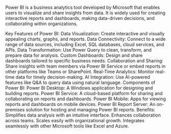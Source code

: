 
Power BI is a business analytics tool developed by Microsoft that enables users to visualize and share insights from data. It is widely used for creating interactive reports and dashboards, making data-driven decisions, and collaborating within organizations.

Key Features of Power BI:
Data Visualization: Create interactive and visually appealing charts, graphs, and reports.
Data Connectivity: Connect to a wide range of data sources, including Excel, SQL databases, cloud services, and APIs.
Data Transformation: Use Power Query to clean, transform, and prepare data for analysis.
Custom Dashboards: Design and share dashboards tailored to specific business needs.
Collaboration and Sharing: Share insights with team members via Power BI Service or embed reports in other platforms like Teams or SharePoint.
Real-Time Analytics: Monitor real-time data for timely decision-making.
AI Integration: Use AI-powered features like Q&A to query data using natural language.
Components of Power BI:
Power BI Desktop: A Windows application for designing and building reports.
Power BI Service: A cloud-based platform for sharing and collaborating on reports and dashboards.
Power BI Mobile: Apps for viewing reports and dashboards on mobile devices.
Power BI Report Server: An on-premises solution for hosting and managing Power BI reports.
Benefits:
Simplifies data analysis with an intuitive interface.
Enhances collaboration across teams.
Scales easily with organizational growth.
Integrates seamlessly with other Microsoft tools like Excel and Azure.
